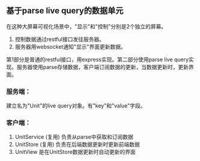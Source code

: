 ## 基于parse live query的数据单元

在这种大屏幕可视化场景中，"显示"和"控制"分别是2个独立的屏幕。
1. 控制数据通过restful接口发往服务器。
2. 服务器用websocket通知"显示"界面更新数据。

第1部分是普通的restful接口，用express实现。第二部分使用parse live query实现。服务器使用parse存储数据，客户端订阅数据的更新，当数据更新时，更新界面。

### 服务端：

建立名为"Unit"的live query对象。有"key"和"value"字段。


### 客户端：

1. UnitService (复用)
   负责从parse中获取和订阅数据
2. UnitStore (复用)
   负责在后端数据更新时更新前端数据
3. UnitView
   是在UnitStore数据更新时自动更新的界面
